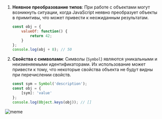 
1. **Неявное преобразование типов**: При работе с объектами могут возникнуть ситуации, когда JavaScript неявно преобразует объекты в примитивы, что может привести к неожиданным результатам.

   ```javascript
   const obj = {
       valueOf: function() {
           return 42;
       }
   };
   console.log(obj + 8); // 50
   ```

2. **Свойства с символами**: Символы (`Symbol`) являются уникальными и неизменяемыми идентификаторами. Их использование может привести к тому, что некоторые свойства объекта не будут видны при перечислении свойств.

   ```javascript
   const sym = Symbol('description');
   const obj = {
       [sym]: 'value'
   };
   console.log(Object.keys(obj)); // []
   ```


![meme](https://res.cloudinary.com/practicaldev/image/fetch/s--ZDtqrBOj--/c_limit%2Cf_auto%2Cfl_progressive%2Cq_auto%2Cw_880/https://github.com/damiancipolat/js_vs_memes/blob/master/doc/js_thanks.png%3Fraw%3Dtrue)
